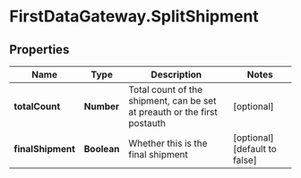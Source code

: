 # FirstDataGateway.SplitShipment

## Properties
Name | Type | Description | Notes
------------ | ------------- | ------------- | -------------
**totalCount** | **Number** | Total count of the shipment, can be set at preauth or the first postauth | [optional] 
**finalShipment** | **Boolean** | Whether this is the final shipment | [optional] [default to false]


